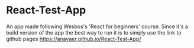 # React-Test-App
An app made following Wesbos's 'React for beginners' course.
Since it's a build version of the app the best way to run it is to simply use the link to github pages
https://anavaer.github.io/React-Test-App/
